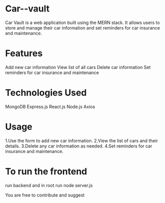 # Car--vault
Car Vault is a web application built using the MERN stack. 
It allows users to store and manage their car information and set reminders for car insurance and maintenance.

# Features
Add new car information
View list of all cars
Delete car information
Set reminders for car insurance and maintenance

# Technologies Used
MongoDB
Express.js
React.js
Node.js
Axios

# Usage
1.Use the form to add new car information.
2.View the list of cars and their details.
3.Delete any car information as needed.
4.Set reminders for car insurance and maintenance.
# To run the frontend
run backend and in root run node server.js

You are free to contribute and suggest
